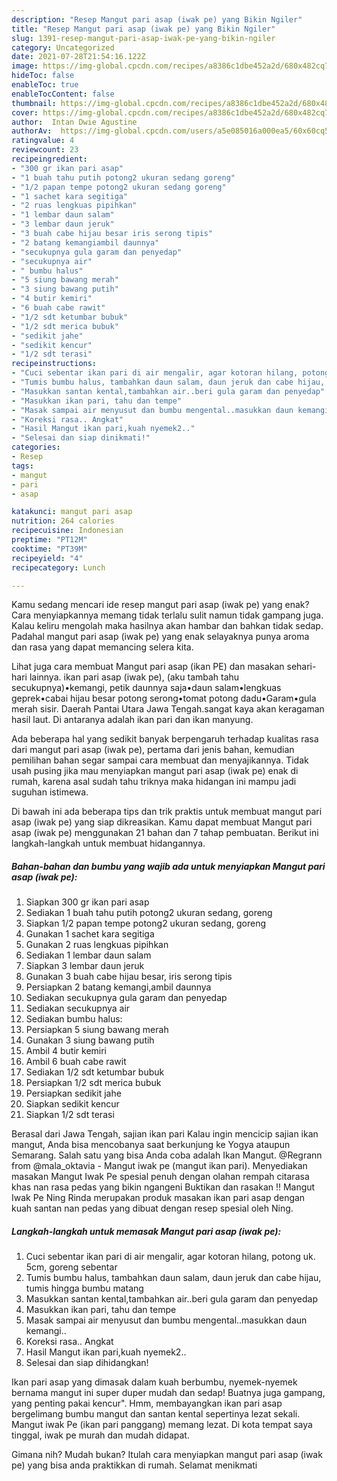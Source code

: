 ```yaml
---
description: "Resep Mangut pari asap (iwak pe) yang Bikin Ngiler"
title: "Resep Mangut pari asap (iwak pe) yang Bikin Ngiler"
slug: 1391-resep-mangut-pari-asap-iwak-pe-yang-bikin-ngiler
category: Uncategorized
date: 2021-07-28T21:54:16.122Z
image: https://img-global.cpcdn.com/recipes/a8386c1dbe452a2d/680x482cq70/mangut-pari-asap-iwak-pe-foto-resep-utama.jpg
hideToc: false
enableToc: true
enableTocContent: false
thumbnail: https://img-global.cpcdn.com/recipes/a8386c1dbe452a2d/680x482cq70/mangut-pari-asap-iwak-pe-foto-resep-utama.jpg
cover: https://img-global.cpcdn.com/recipes/a8386c1dbe452a2d/680x482cq70/mangut-pari-asap-iwak-pe-foto-resep-utama.jpg
author:  Intan Dwie Agustine
authorAv:  https://img-global.cpcdn.com/users/a5e085016a000ea5/60x60cq50/avatar.jpg
ratingvalue: 4
reviewcount: 23
recipeingredient:
- "300 gr ikan pari asap"
- "1 buah tahu putih potong2 ukuran sedang goreng"
- "1/2 papan tempe potong2 ukuran sedang goreng"
- "1 sachet kara segitiga"
- "2 ruas lengkuas pipihkan"
- "1 lembar daun salam"
- "3 lembar daun jeruk"
- "3 buah cabe hijau besar iris serong tipis"
- "2 batang kemangiambil daunnya"
- "secukupnya gula garam dan penyedap"
- "secukupnya air"
- " bumbu halus"
- "5 siung bawang merah"
- "3 siung bawang putih"
- "4 butir kemiri"
- "6 buah cabe rawit"
- "1/2 sdt ketumbar bubuk"
- "1/2 sdt merica bubuk"
- "sedikit jahe"
- "sedikit kencur"
- "1/2 sdt terasi"
recipeinstructions:
- "Cuci sebentar ikan pari di air mengalir, agar kotoran hilang, potong uk. 5cm, goreng sebentar"
- "Tumis bumbu halus, tambahkan daun salam, daun jeruk dan cabe hijau, tumis hingga bumbu matang"
- "Masukkan santan kental,tambahkan air..beri gula garam dan penyedap"
- "Masukkan ikan pari, tahu dan tempe"
- "Masak sampai air menyusut dan bumbu mengental..masukkan daun kemangi.."
- "Koreksi rasa.. Angkat"
- "Hasil Mangut ikan pari,kuah nyemek2.."
- "Selesai dan siap dinikmati!"
categories:
- Resep
tags:
- mangut
- pari
- asap

katakunci: mangut pari asap 
nutrition: 264 calories
recipecuisine: Indonesian
preptime: "PT12M"
cooktime: "PT39M"
recipeyield: "4"
recipecategory: Lunch

---
```



Kamu sedang mencari ide resep mangut pari asap (iwak pe) yang enak? Cara menyiapkannya memang tidak terlalu sulit namun tidak gampang juga. Kalau keliru mengolah maka hasilnya akan hambar dan bahkan tidak sedap. Padahal mangut pari asap (iwak pe) yang enak selayaknya punya aroma dan rasa yang dapat memancing selera kita.


Lihat juga cara membuat Mangut pari asap (ikan PE) dan masakan sehari-hari lainnya. ikan pari asap (iwak pe), (aku tambah tahu secukupnya)•kemangi, petik daunnya saja•daun salam•lengkuas geprek•cabai hijau besar potong serong•tomat potong dadu•Garam•gula merah sisir. Daerah Pantai Utara Jawa Tengah.sangat kaya akan keragaman hasil laut. Di antaranya adalah ikan pari dan ikan manyung.

Ada beberapa hal yang sedikit banyak berpengaruh terhadap kualitas rasa dari mangut pari asap (iwak pe), pertama dari jenis bahan, kemudian pemilihan bahan segar sampai cara membuat dan menyajikannya. Tidak usah pusing jika mau menyiapkan mangut pari asap (iwak pe) enak di rumah, karena asal sudah tahu triknya maka hidangan ini mampu jadi suguhan istimewa.


Di bawah ini ada beberapa tips dan trik praktis untuk membuat mangut pari asap (iwak pe) yang siap dikreasikan. Kamu dapat membuat Mangut pari asap (iwak pe) menggunakan 21 bahan dan 7 tahap pembuatan. Berikut ini langkah-langkah untuk membuat hidangannya.

<!--inarticleads1-->

##### Bahan-bahan dan bumbu yang wajib ada untuk menyiapkan Mangut pari asap (iwak pe):

1. Siapkan 300 gr ikan pari asap
1. Sediakan 1 buah tahu putih potong2 ukuran sedang, goreng
1. Siapkan 1/2 papan tempe potong2 ukuran sedang, goreng
1. Gunakan 1 sachet kara segitiga
1. Gunakan 2 ruas lengkuas pipihkan
1. Sediakan 1 lembar daun salam
1. Siapkan 3 lembar daun jeruk
1. Gunakan 3 buah cabe hijau besar, iris serong tipis
1. Persiapkan 2 batang kemangi,ambil daunnya
1. Sediakan secukupnya gula garam dan penyedap
1. Sediakan secukupnya air
1. Sediakan  bumbu halus:
1. Persiapkan 5 siung bawang merah
1. Gunakan 3 siung bawang putih
1. Ambil 4 butir kemiri
1. Ambil 6 buah cabe rawit
1. Sediakan 1/2 sdt ketumbar bubuk
1. Persiapkan 1/2 sdt merica bubuk
1. Persiapkan sedikit jahe
1. Siapkan sedikit kencur
1. Siapkan 1/2 sdt terasi


Berasal dari Jawa Tengah, sajian ikan pari Kalau ingin mencicip sajian ikan mangut, Anda bisa mencobanya saat berkunjung ke Yogya ataupun Semarang. Salah satu yang bisa Anda coba adalah Ikan Mangut. @Regrann from @mala_oktavia - Mangut iwak pe (mangut ikan pari). Menyediakan masakan Mangut Iwak Pe spesial penuh dengan olahan rempah citarasa khas nan rasa pedas yang bikin ngangeni Buktikan dan rasakan !! Mangut Iwak Pe Ning Rinda merupakan produk masakan ikan pari asap dengan kuah santan nan pedas yang dibuat dengan resep spesial oleh Ning. 

<!--inarticleads2-->

##### Langkah-langkah untuk memasak Mangut pari asap (iwak pe):

1. Cuci sebentar ikan pari di air mengalir, agar kotoran hilang, potong uk. 5cm, goreng sebentar
1. Tumis bumbu halus, tambahkan daun salam, daun jeruk dan cabe hijau, tumis hingga bumbu matang
1. Masukkan santan kental,tambahkan air..beri gula garam dan penyedap
1. Masukkan ikan pari, tahu dan tempe
1. Masak sampai air menyusut dan bumbu mengental..masukkan daun kemangi..
1. Koreksi rasa.. Angkat
1. Hasil Mangut ikan pari,kuah nyemek2..
1. Selesai dan siap dihidangkan!

Ikan pari asap yang dimasak dalam kuah berbumbu, nyemek-nyemek bernama mangut ini super duper mudah dan sedap! Buatnya juga gampang, yang penting pakai kencur&#34;. Hmm, membayangkan ikan pari asap bergelimang bumbu mangut dan santan kental sepertinya lezat sekali. Mangut iwak Pe (ikan pari panggang) memang lezat. Di kota tempat saya tinggal, iwak pe murah dan mudah didapat. 

Gimana nih? Mudah bukan? Itulah cara menyiapkan mangut pari asap (iwak pe) yang bisa anda praktikkan di rumah. Selamat menikmati
